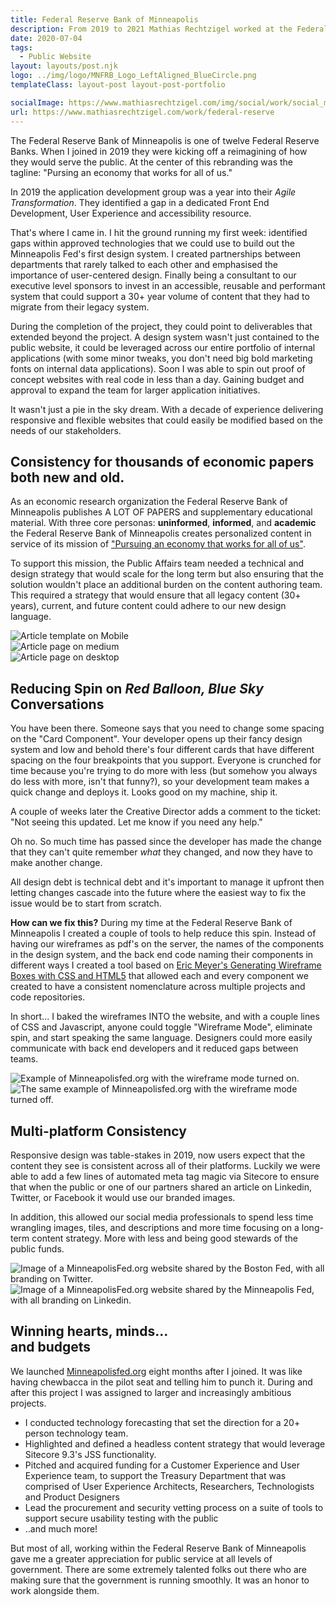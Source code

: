 ```yaml
---
title: Federal Reserve Bank of Minneapolis
description: From 2019 to 2021 Mathias Rechtzigel worked at the Federal Reserve Bank of Minneapolis and built internal and external websites and applications.
date: 2020-07-04
tags:
  - Public Website
layout: layouts/post.njk
logo: ../img/logo/MNFRB_Logo_LeftAligned_BlueCircle.png
templateClass: layout-post layout-post-portfolio

socialImage: https://www.mathiasrechtzigel.com/img/social/work/social_mathias_mplsfed.png
url: https://www.mathiasrechtzigel.com/work/federal-reserve
---
```


<p class="lead-p">The Federal Reserve Bank of Minneapolis is one of twelve Federal Reserve Banks. When I joined in 2019 they were kicking off a reimagining of how they would serve the public. At the center of this rebranding was the tagline: "Pursing an economy that works for all of us."</p>

In 2019 the application development group was a year into their <i>Agile Transformation</i>. They identified a gap in a dedicated Front End Development, User Experience and accessibility resource.

That's where I came in. I hit the ground running my first week: identified gaps within approved technologies that we could use to build out the Minneapolis Fed's first design system. I created partnerships between departments that rarely talked to each other and emphasised the importance of user-centered design. Finally being a consultant to our executive level sponsors to invest in an accessible, reusable and performant system that could support a 30+ year volume of content that they had to migrate from their legacy system.

During the completion of the project, they could point to deliverables that extended beyond the project. A design system wasn't just contained to the public website, it could be leveraged across our entire portfolio of internal applications (with some minor tweaks, you don't need big bold marketing fonts on internal data applications). Soon I was able to spin out proof of concept websites with real code in less than a day. Gaining budget and approval to expand the team for larger application initiatives.

It wasn't just a pie in the sky dream. With a decade of experience delivering responsive and flexible websites that could easily be modified based on the needs of our stakeholders.

## Consistency for thousands of economic papers both new and old.

As an economic research organization the Federal Reserve Bank of Minneapolis publishes A LOT OF PAPERS and supplementary educational material. With three core personas: <strong>uninformed</strong>, <strong>informed</strong>, and <strong>academic</strong> the Federal Reserve Bank of Minneapolis creates personalized content in service of its mission of <a href="https://minneapolisfed.org/article/2020/welcome">"Pursuing an economy that works for all of us"</a>.

To support this mission, the Public Affairs team needed a technical and design strategy that would scale for the long term but also ensuring that the solution wouldn't place an additional burden on the content authoring team. This required a strategy that would ensure that all legacy content (30+ years), current, and future content could adhere to our new design language.

<div class='device-collection'>
  <div class='phone-container'>
    <div class='device phone'>
      <img src="/img/minneapolisfed/article-small.png" alt="Article template on Mobile">
    </div>
  </div>
  <div class='tablet-container'>
    <div class='device tablet'>
      <img src='/img/minneapolisfed/article-medium.png'  alt="Article page on medium">
    </div>
  </div>
  <div class='device desktop'>
    <img src='/img/minneapolisfed/article-large.png'  alt="Article page on desktop">
  </div>
</div>

## Reducing Spin on <i>Red Balloon, Blue Sky</i> Conversations

You have been there. Someone says that you need to change some spacing on the "Card Component". Your developer opens up their fancy design system and low and behold there's four different cards that have different spacing on the four breakpoints that you support. Everyone is crunched for time because you're trying to do more with less (but somehow you always do less with more, isn't that funny?), so your development team makes a quick change and deploys it. Looks good on my machine, ship it.

A couple of weeks later the Creative Director adds a comment to the ticket: "Not seeing this updated. Let me know if you need any help."

Oh no. So much time has passed since the developer has made the change that they can't quite remember <i>what</i> they changed, and now they have to make another change.

All design debt is technical debt and it's important to manage it upfront then letting changes cascade into the future where the easiest way to fix the issue would be to start from scratch.

<strong>How can we fix this?</strong> During my time at the Federal Reserve Bank of Minneapolis I created a couple of tools to help reduce this spin. Instead of having our wireframes as pdf's on the server, the names of the components in the design system, and the back end code naming their components in different ways I created a tool based on <a href="https://meyerweb.com/eric/thoughts/2017/11/27/generating-wireframe-boxes-with-css-and-html5/">Eric Meyer's Generating Wireframe Boxes with CSS and HTML5</a> that allowed each and every component we created to have a consistent nomenclature across multiple projects and code repositories.

<p class="lead-p">In short... I baked the wireframes INTO the website, and with a couple lines of CSS and Javascript, anyone could toggle "Wireframe Mode", eliminate spin, and start speaking the same language. Designers could more easily communicate with back end developers and it reduced gaps between teams.</p>

<div class="img-comp-container">
  <div class="img-comp-img">
    <img src="/img/minneapolisfed/wireframe-off.png" alt="Example of Minneapolisfed.org with the wireframe mode turned on.">
  </div>
  <div class="img-comp-img img-comp-overlay">
     <img src="/img/minneapolisfed/wireframe-on.png" alt="The same example of Minneapolisfed.org with the wireframe mode turned off." >
  </div>
</div>

## Multi-platform Consistency

Responsive design was table-stakes in 2019, now users expect that the content they see is consistent across all of their platforms. Luckily we were able to add a few lines of automated meta tag magic via Sitecore to ensure that when the public or one of our partners shared an article on Linkedin, Twitter, or Facebook it would use our branded images.

In addition, this allowed our social media professionals to spend less time wrangling images, tiles, and descriptions and more time focusing on a long-term content strategy. More with less and being good stewards of the public funds.

<img src="/img/minneapolisfed/social-1.png" alt="Image of a MinneapolisFed.org website shared by the Boston Fed, with all branding on Twitter."/>

<img src="/img/minneapolisfed/social-2.png" alt="Image of a MinneapolisFed.org website shared by the Minneapolis Fed, with all branding on Linkedin."/>

## Winning hearts, minds...<br> and budgets

We launched <a href="https://minneapolisfed.org">Minneapolisfed.org</a> eight months after I joined. It was like having chewbacca in the pilot seat and telling him to punch it. During and after this project I was assigned to larger and increasingly ambitious projects.

<ul>
  <li>I conducted technology forecasting that set the direction for a 20+ person technology team.
  </li>
  <li>Highlighted and defined a headless content strategy that would leverage Sitecore 9.3's JSS functionality.</li>
  <li>Pitched and acquired funding for a Customer Experience and User Experience team, to support the Treasury Department that was comprised of User Experience Architects, Researchers, Technologists and Product Designers</li>
  <li>Lead the procurement and security vetting process on a suite of tools to support secure usability testing with the public</li>
  <li>..and much more!</li>  
</ul>

But most of all, working within the Federal Reserve Bank of Minneapolis gave me a greater appreciation for public service at all levels of government. There are some extremely talented folks out there who are making sure that the government is running smoothly. It was an honor to work alongside them.

<script>
function initComparisons() {
  var x, i;
  /* Find all elements with an "overlay" class: */
  x = document.getElementsByClassName("img-comp-overlay");
  for (i = 0; i < x.length; i++) {
    /* Once for each "overlay" element:
    pass the "overlay" element as a parameter when executing the compareImages function: */
    compareImages(x[i]);
  }
  function compareImages(img) {
    var slider, img, clicked = 0, w, h;
    /* Get the width and height of the img element */
    w = img.offsetWidth;
    h = img.offsetHeight;
    /* Set the width of the img element to 50%: */
    img.style.width = (w / 2) + "px";
    /* Create slider: */
    slider = document.createElement("DIV");
    slider.setAttribute("class", "img-comp-slider");
    /* Insert slider */
    img.parentElement.insertBefore(slider, img);
    /* Position the slider in the middle: */
    slider.style.top = (h / 2) - (slider.offsetHeight / 2) + "px";
    slider.style.left = (w / 2) - (slider.offsetWidth / 2) + "px";
    /* Execute a function when the mouse button is pressed: */
    slider.addEventListener("mousedown", slideReady);
    /* And another function when the mouse button is released: */
    window.addEventListener("mouseup", slideFinish);
    /* Or touched (for touch screens: */
    slider.addEventListener("touchstart", slideReady);
     /* And released (for touch screens: */
    window.addEventListener("touchend", slideFinish);
    function slideReady(e) {
      /* Prevent any other actions that may occur when moving over the image: */
      e.preventDefault();
      /* The slider is now clicked and ready to move: */
      clicked = 1;
      /* Execute a function when the slider is moved: */
      window.addEventListener("mousemove", slideMove);
      window.addEventListener("touchmove", slideMove);
    }
    function slideFinish() {
      /* The slider is no longer clicked: */
      clicked = 0;
    }
    function slideMove(e) {
      var pos;
      /* If the slider is no longer clicked, exit this function: */
      if (clicked == 0) return false;
      /* Get the cursor's x position: */
      pos = getCursorPos(e)
      /* Prevent the slider from being positioned outside the image: */
      if (pos < 0) pos = 0;
      if (pos > w) pos = w;
      /* Execute a function that will resize the overlay image according to the cursor: */
      slide(pos);
    }
    function getCursorPos(e) {
      var a, x = 0;
      e = e || window.event;
      /* Get the x positions of the image: */
      a = img.getBoundingClientRect();
      /* Calculate the cursor's x coordinate, relative to the image: */
      x = e.pageX - a.left;
      /* Consider any page scrolling: */
      x = x - window.pageXOffset;
      return x;
    }
    function slide(x) {
      /* Resize the image: */
      img.style.width = x + "px";
      /* Position the slider: */
      slider.style.left = img.offsetWidth - (slider.offsetWidth / 2) + "px";
    }
  }
}

if(document.documentElement.scrollWidth > 1000) {
  initComparisons();
}

</script>
